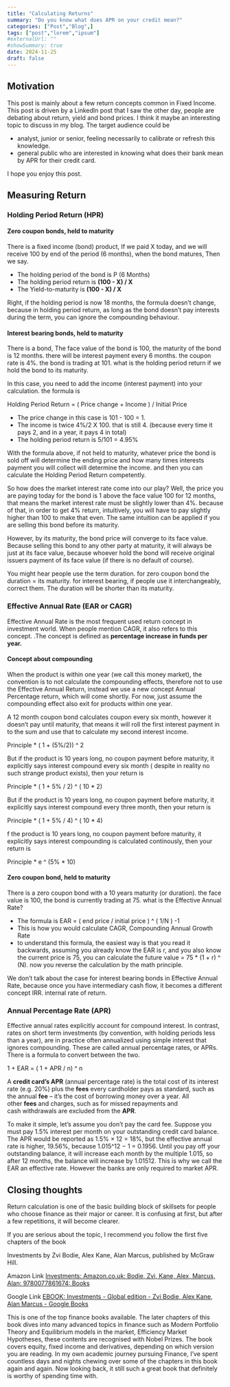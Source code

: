 ```yaml
---
title: "Calculating Returns"
summary: "Do you know what does APR on your credit mean?"
categories: ["Post","Blog",]
tags: ["post","lorem","ipsum"]
#externalUrl: ""
#showSummary: true
date: 2024-11-25
draft: false
---
```


## Motivation

This post is mainly about a few return concepts common in Fixed Income.  This post is driven by a LinkedIn post that I saw the other day, people are debating about return, yield and bond prices. I think it maybe an interesting topic to discuss in my blog. The target audience could be 

- analyst, junior or senior, feeling necessarily to calibrate or refresh this knowledge.
- general public who are interested in knowing what does their bank mean by APR for their credit card.

I hope you enjoy this post.

## Measuring Return

### Holding Period Return  (HPR)

#### Zero coupon bonds, held to maturity

There is a fixed income (bond) product, If we paid X today, and we will receive 100 by end of the period (6 months), when the bond matures, Then we say. 

- The holding period of the bond is P (6 Months)
- The holding period return is **(100 - X) / X**
- The Yield-to-maturity is **(100 - X) / X**

Right, if the holding period is now 18 months, the formula doesn’t change, because in holding period return, as long as the bond doesn’t pay interests during the term, you can ignore the compounding behaviour. 

#### Interest bearing bonds, held to maturity

There is a bond, The face value of the bond is 100, the maturity of the bond is 12 months. there will be interest payment every 6 months. the coupon rate is 4%. the bond is trading at 101. what is the holding period return if we hold the bond to its maturity. 

In this case, you need to add the income (interest payment) into your calculation. the formula is 

Holding Period Return = ( Price change + Income ) / Initial Price 

- The price change in this case is 101 - 100 = 1.
- The income is twice 4%/2 X 100. that is still 4. (because every time it pays 2, and in a year, it pays 4 in total)
- The holding period return is 5/101 = 4.95%

With the formula above, if not held to maturity, whatever price the bond is sold off will determine the ending price and how many times interests payment you will collect will determine the income. and then you can calculate the Holding Period Return competently. 

So how does the market interest rate come into our play? Well, the price you are paying today for the bond is 1 above the face value 100 for 12 months, that means the market interest rate must be slightly lower than 4%. because of that, in order to get 4% return, intuitively, you will have to pay slightly higher than 100 to make that even. The same intuition can be applied if you are selling this bond before its maturity.  

However, by its maturity, the bond price will converge to its face value. Because selling this bond to any other party at maturity, it will always be just at its face value, because whoever hold the bond will receive original issuers payment of its face value (if there is no default of course).

You might hear people use the term duration. for zero coupon bond the duration = its maturity.  for interest bearing, if people use it interchangeably, correct them. The duration will be shorter than its maturity. 

### Effective Annual Rate (EAR or CAGR)

Effective Annual Rate is the most frequent used return concept in investment world. When people mention CAGR, it also refers to this concept.  .The concept is defined as  **percentage increase in funds per year.**

#### Concept about compounding

When the product is within one year (we call this money market),  the convention is to not calculate the compounding effects, therefore not to use the Effective Annual Return, instead we use a new concept Annual Percentage return, which will come shortly. For now, just assume the compounding effect also exit for products within one year.

 A 12 month coupon bond calculates coupon every six month, however it doesn’t pay until maturity, that means it will roll the first interest payment in to the sum and use that to calculate my second interest income.  

Principle * ( 1 + (5%/2)) ^ 2

But if the product is 10 years long, no coupon payment before maturity, it explicitly says interest compound every six month ( despite in reality no such strange product exists), then your return is 

Principle * ( 1 + 5% / 2) ^ ( 10 * 2)  

But if the product is 10 years long, no coupon payment before maturity, it explicitly says interest compound every three month, then your return is 

Principle * ( 1 + 5% / 4) ^ ( 10 * 4)  

f the product is 10 years long, no coupon payment before maturity, it explicitly says interest compounding is calculated continously, then your return is 

Principle *  e ^ (5% * 10)

#### Zero coupon bond, held to maturity

There is a zero coupon bond with a 10 years maturity (or duration). the face value is 100, the bond is currently trading at 75. what is the Effective Annual Rate? 

- The formula is EAR = ( end price / initial price ) ^ ( 1/N ) -1
- This is how you would calculate CAGR, Compounding Annual Growth Rate
- to understand this formula, the easiest way is that you read it backwards, assuming you already know the EAR is r, and you also know the current price is 75, you can calculate the future value = 75 * (1 + r) ^ (N). now you reverse the calculation by the math principle.

We don’t talk about the case for interest bearing bonds in Effective Annual Rate, because once you have intermediary cash flow, it becomes a different concept IRR. internal rate of return. 

### Annual Percentage Rate (APR)

Effective annual rates explicitly account for compound interest. In contrast, rates on short
term investments (by convention, with holding periods less than a year), are in practice
often annualized using simple interest that ignores compounding. These are called annual
percentage rates, or APRs. There is a formula to convert between the two. 

1 + EAR = ( 1 + APR / n) ^ n

A **credit card’s APR** (annual percentage rate) is the total cost of its interest rate (e.g. 20%) plus the **fees** every cardholder pays as standard, such as the annual **fee** – it’s the cost of borrowing money over a year. All other **fees** and charges, such as for missed repayments and cash withdrawals are excluded from the **APR**.

To make it simple, let’s assume you don’t pay the card fee. Suppose you must pay 1.5% interest per month on your outstanding credit card balance. The APR would be reported as 1.5% × 12 = 18%, but the effective annual rate is higher, 19.56%, because 1.015^12 − 1 = 0.1956. Until you pay off your outstanding balance, it will increase each month by the multiple 1.015, so after 12 months, the balance will increase by 1.01512. This is why we call the EAR an effective rate. However the banks are only required to market APR. 

## Closing thoughts

Return calculation is one of the basic building block of skillsets for people who choose finance as their major or career. It is confusing at first, but after a few repetitions, it will become clearer. 

If you are serious about the topic, I recommend you follow the first five chapters of the book 

Investments by Zvi Bodie, Alex Kane, Alan Marcus, published by McGraw Hill. 

Amazon Link [Investments: Amazon.co.uk: Bodie, Zvi, Kane, Alex, Marcus, Alan: 9780077861674: Books](https://www.amazon.co.uk/Investments-Zvi-Bodie/dp/0077861671)

Google Link [EBOOK: Investments - Global edition - Zvi Bodie, Alex Kane, Alan Marcus - Google Books](https://books.google.co.uk/books/about/EBOOK_Investments_Global_edition.html?id=BMsvEAAAQBAJ&redir_esc=y)

This is one of the top finance books available. The later chapters of this book dives into many advanced topics in finance such as Modern Portfolio Theory and Equilibrium models in the market, Efficiency Market Hypotheses, these contents are recognised with Nobel Prizes. The book covers equity, fixed income and derivatives, depending on which version you are reading. In my own academic journey pursuing Finance, I’ve spent countless days and nights chewing over some of the chapters in this book again and again. Now looking back, it still such a great book that definitely is worthy of spending time with.
